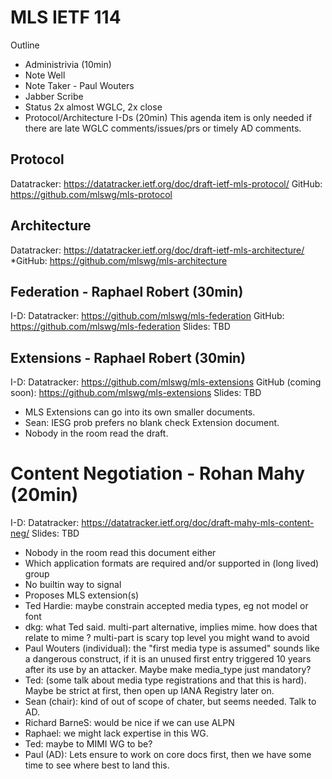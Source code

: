 # MLS IETF 114

Outline
* Administrivia (10min)
* Note Well
* Note Taker - Paul Wouters
* Jabber Scribe
* Status
2x almost WGLC, 2x close
* Protocol/Architecture I-Ds (20min)
This agenda item is only needed if there are late WGLC comments/issues/prs or timely AD comments.

## Protocol
Datatracker: https://datatracker.ietf.org/doc/draft-ietf-mls-protocol/
GitHub: https://github.com/mlswg/mls-protocol

## Architecture
Datatracker: https://datatracker.ietf.org/doc/draft-ietf-mls-architecture/
*GitHub: https://github.com/mlswg/mls-architecture

## Federation - Raphael Robert (30min)
I-D:
Datatracker: https://github.com/mlswg/mls-federation
GitHub: https://github.com/mlswg/mls-federation
Slides: TBD

## Extensions - Raphael Robert (30min)
I-D:
Datatracker: https://github.com/mlswg/mls-extensions
GitHub (coming soon): https://github.com/mlswg/mls-extensions
Slides: TBD
* MLS Extensions can go into its own smaller documents.
* Sean: IESG prob prefers no blank check Extension document.
* Nobody in the room read the draft.

# Content Negotiation - Rohan Mahy (20min)
I-D:
Datatracker: https://datatracker.ietf.org/doc/draft-mahy-mls-content-neg/
Slides: TBD
* Nobody in the room read this document either
* Which application formats are required and/or supported in (long lived) group
* No builtin way to signal
* Proposes MLS extension(s)
* Ted Hardie: maybe constrain accepted media types, eg not model or font
* dkg: what Ted said. multi-part alternative, implies mime. how does that relate to mime ? multi-part is scary top level you might wand to avoid
* Paul Wouters (individual): the "first media type is assumed" sounds like a dangerous construct, if it is an unused first entry triggered 10 years after its use by an attacker. Maybe make media_type just mandatory?
* Ted: (some talk about media type registrations and that this is hard). Maybe be strict at first, then open up IANA Registry later on.
* Sean (chair): kind of out of scope of chater, but seems needed. Talk to AD.
* Richard BarneS: would be nice if we can use ALPN
* Raphael: we might lack expertise in this WG.
* Ted: maybe to MIMI WG to be?
* Paul (AD): Lets ensure to work on core docs first, then we have some time to see where best to land this.
